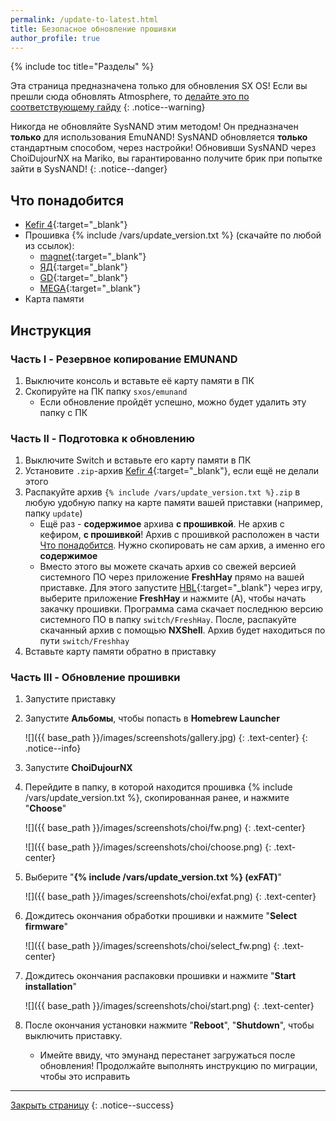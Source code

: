 ```yaml
---
permalink: /update-to-latest.html
title: Безопасное обновление прошивки 
author_profile: true
---
```

{% include toc title="Разделы" %}

Эта страница предназначена только для обновления SX OS! Если вы прешли сюда обновлять Atmosphere, то [делайте это по соответствующему гайду](https://switch.customfw.xyz/update-to-latest)
{: .notice--warning}

Никогда не обновляйте SysNAND этим методом! Он предназначен **только** для использования EmuNAND! SysNAND обновляется **только** стандартным способом, через настройки! Обновивши SysNAND через ChoiDujourNX на Mariko, вы гарантированно получите брик при попытке зайти в SysNAND! 
{: .notice--danger}

## Что понадобится

* [Kefir 4](https://github.com/rashevskyv/kefir/releases/tag/491){:target="_blank"}
* Прошивка {% include /vars/update_version.txt %} (скачайте по любой из ссылок):
	* [magnet](magnet:?xt=urn:btih:AED6927F84C7B6CA2D1ABC3C5D999BBBC2D412A1&dn=12.0.2.zip&tr=udp%3a%2f%2ftracker.openbittorrent.com%3a80%2fannounce){:target="_blank"}
	* [ЯД](https://disk.yandex.ua/d/_sQKmDWLS4z7XQ){:target="_blank"}
	* [GD](https://drive.google.com/file/d/1tYFqYN9a2y5Q-t5m5Jf61BzcvrapdgFa){:target="_blank"}
	* [MEGA](https://mega.nz/file/oWhlWKCT#zB6Ak80IuD0716RqOakPIZsfiylOd-JGsVdn4eHiTsA){:target="_blank"}
* Карта памяти 

## Инструкция

### Часть I - Резервное копирование EMUNAND

1. Выключите консоль и вставьте её карту памяти в ПК
1. Скопируйте на ПК папку `sxos/emunand`
	* Если обновление пройдёт успешно, можно будет удалить эту папку с ПК

### Часть II - Подготовка к обновлению

1. Выключите Switch и вставьте его карту памяти в ПК
1. Установите `.zip`-архив [Kefir 4](https://github.com/rashevskyv/kefir/releases/tag/491){:target="_blank"}, если ещё не делали этого
1. Распакуйте архив `{% include /vars/update_version.txt %}.zip` в любую удобную папку на карте памяти вашей приставки (например, папку `update`)
	* Ещё раз - **содержимое** архива **с прошивкой**. Не архив с кефиром, **с прошивкой**! Архив с прошивкой расположен в части [Что понадобится](#что-понадобится). Нужно скопировать не сам архив, а именно его **содержимое**
	* Вместо этого вы можете скачать архив со свежей версией системного ПО через приложение **FreshHay** прямо на вашей приставке. Для этого запустите [HBL](hbl){:target="_blank"} через игру, выберите приложение **FreshHay** и нажмите (A), чтобы начать закачку прошивки. Программа сама скачает последнюю версию системного ПО в папку `switch/FreshHay`. После, распакуйте скачанный архив с помощью **NXShell**. Архив будет находиться по пути `switch/Freshhay`
1. Вставьте карту памяти обратно в приставку

### Часть III - Обновление прошивки

1. Запустите приставку
1. Запустите **Альбомы**, чтобы попасть в **Homebrew Launcher**

    ![]({{ base_path }}/images/screenshots/gallery.jpg) 
    {: .text-center}
    {: .notice--info}

1. Запустите **ChoiDujourNX**
1. Перейдите в папку, в которой находится прошивка {% include /vars/update_version.txt %}, скопированная ранее, и нажмите "**Choose**"

	![]({{ base_path }}/images/screenshots/choi/fw.png)
	{: .text-center}

	![]({{ base_path }}/images/screenshots/choi/choose.png)
	{: .text-center}

1. Выберите "**{% include /vars/update_version.txt %} (exFAT)**"

	![]({{ base_path }}/images/screenshots/choi/exfat.png)
	{: .text-center}

1. Дождитесь окончания обработки прошивки и нажмите "**Select firmware**"
	
	![]({{ base_path }}/images/screenshots/choi/select_fw.png)
	{: .text-center}

1. Дождитесь окончания распаковки прошивки и нажмите "**Start installation**"
	
	![]({{ base_path }}/images/screenshots/choi/start.png)
	{: .text-center}

1. После окончания установки нажмите "**Reboot**", "**Shutdown**", чтобы выключить приставку. 
	* Имейте ввиду, что эмунанд перестанет загружаться после обновления! Продолжайте выполнять инструкцию по миграции, чтобы это исправить

___

[Закрыть страницу](javascript:window.close();)
{: .notice--success}
